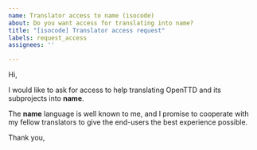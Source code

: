 ```yaml
---
name: Translator access to name (isocode)
about: Do you want access for translating into name?
title: "[isocode] Translator access request"
labels: request_access
assignees: ''

---
```


<!-- translator: isocode -->
<!-- Please do not edit the header of this template. -->

Hi,

I would like to ask for access to help translating OpenTTD and its subprojects into **name**.

The **name** language is well known to me, and I promise to cooperate with my fellow translators to give the end-users the best experience possible.

<!-- Please do not edit the above message. Do feel free to add a personal note after this line. -->

Thank you,
